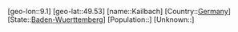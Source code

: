 ﻿---
location: [49.53,9.1]
type: City
tags:
- geo/City


SpocWebEntityId: 31251
isDeleted: false
confidential: public

---
[geo-lon::9.1]
[geo-lat::49.53]
[name::Kailbach]
[Country::[Germany](geo/Continent/Europe/Germany.md)]
[State::[Baden-Wuerttemberg](geo/Continent/Europe/Germany/Baden-Wuerttemberg.md)]
[Population::]
[Unknown::]

